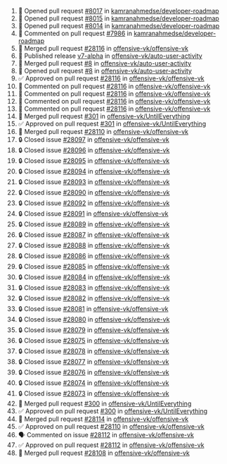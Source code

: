 <!--START_SECTION:activity-->
1. 💪 Opened pull request [#8017](https://github.com/kamranahmedse/developer-roadmap/pull/8017) in [kamranahmedse/developer-roadmap](https://github.com/kamranahmedse/developer-roadmap)
2. 💪 Opened pull request [#8015](https://github.com/kamranahmedse/developer-roadmap/pull/8015) in [kamranahmedse/developer-roadmap](https://github.com/kamranahmedse/developer-roadmap)
3. 💪 Opened pull request [#8014](https://github.com/kamranahmedse/developer-roadmap/pull/8014) in [kamranahmedse/developer-roadmap](https://github.com/kamranahmedse/developer-roadmap)
4. 💬 Commented on pull request [#7986](https://github.com/kamranahmedse/developer-roadmap/pull/7986) in [kamranahmedse/developer-roadmap](https://github.com/kamranahmedse/developer-roadmap)
5. 🎉  Merged pull request [#28116](https://github.com/offensive-vk/offensive-vk/pull/28116) in [offensive-vk/offensive-vk](https://github.com/offensive-vk/offensive-vk)
6. 🚀 Published release [v7-alpha](https://github.com/offensive-vk/auto-user-activity/releases/tag/v7-alpha) in [offensive-vk/auto-user-activity](https://github.com/offensive-vk/auto-user-activity)
7. 🎉  Merged pull request [#8](https://github.com/offensive-vk/auto-user-activity/pull/8) in [offensive-vk/auto-user-activity](https://github.com/offensive-vk/auto-user-activity)
8. 💪 Opened pull request [#8](https://github.com/offensive-vk/auto-user-activity/pull/8) in [offensive-vk/auto-user-activity](https://github.com/offensive-vk/auto-user-activity)
9. ✅ Approved on pull request [#28116](https://github.com/offensive-vk/offensive-vk/pull/28116) in [offensive-vk/offensive-vk](https://github.com/offensive-vk/offensive-vk)
10. 💬 Commented on pull request [#28116](https://github.com/offensive-vk/offensive-vk/pull/28116) in [offensive-vk/offensive-vk](https://github.com/offensive-vk/offensive-vk)
11. 💬 Commented on pull request [#28116](https://github.com/offensive-vk/offensive-vk/pull/28116) in [offensive-vk/offensive-vk](https://github.com/offensive-vk/offensive-vk)
12. 💬 Commented on pull request [#28116](https://github.com/offensive-vk/offensive-vk/pull/28116) in [offensive-vk/offensive-vk](https://github.com/offensive-vk/offensive-vk)
13. 💬 Commented on pull request [#28116](https://github.com/offensive-vk/offensive-vk/pull/28116) in [offensive-vk/offensive-vk](https://github.com/offensive-vk/offensive-vk)
14. 🎉  Merged pull request [#301](https://github.com/offensive-vk/UntilEverything/pull/301) in [offensive-vk/UntilEverything](https://github.com/offensive-vk/UntilEverything)
15. ✅ Approved on pull request [#301](https://github.com/offensive-vk/UntilEverything/pull/301) in [offensive-vk/UntilEverything](https://github.com/offensive-vk/UntilEverything)
16. 🎉  Merged pull request [#28110](https://github.com/offensive-vk/offensive-vk/pull/28110) in [offensive-vk/offensive-vk](https://github.com/offensive-vk/offensive-vk)
17. 🔒 Closed issue [#28097](https://github.com/offensive-vk/offensive-vk/issues/28097) in [offensive-vk/offensive-vk](https://github.com/offensive-vk/offensive-vk)
18. 🔒 Closed issue [#28096](https://github.com/offensive-vk/offensive-vk/issues/28096) in [offensive-vk/offensive-vk](https://github.com/offensive-vk/offensive-vk)
19. 🔒 Closed issue [#28095](https://github.com/offensive-vk/offensive-vk/issues/28095) in [offensive-vk/offensive-vk](https://github.com/offensive-vk/offensive-vk)
20. 🔒 Closed issue [#28094](https://github.com/offensive-vk/offensive-vk/issues/28094) in [offensive-vk/offensive-vk](https://github.com/offensive-vk/offensive-vk)
21. 🔒 Closed issue [#28093](https://github.com/offensive-vk/offensive-vk/issues/28093) in [offensive-vk/offensive-vk](https://github.com/offensive-vk/offensive-vk)
22. 🔒 Closed issue [#28090](https://github.com/offensive-vk/offensive-vk/issues/28090) in [offensive-vk/offensive-vk](https://github.com/offensive-vk/offensive-vk)
23. 🔒 Closed issue [#28092](https://github.com/offensive-vk/offensive-vk/issues/28092) in [offensive-vk/offensive-vk](https://github.com/offensive-vk/offensive-vk)
24. 🔒 Closed issue [#28091](https://github.com/offensive-vk/offensive-vk/issues/28091) in [offensive-vk/offensive-vk](https://github.com/offensive-vk/offensive-vk)
25. 🔒 Closed issue [#28089](https://github.com/offensive-vk/offensive-vk/issues/28089) in [offensive-vk/offensive-vk](https://github.com/offensive-vk/offensive-vk)
26. 🔒 Closed issue [#28087](https://github.com/offensive-vk/offensive-vk/issues/28087) in [offensive-vk/offensive-vk](https://github.com/offensive-vk/offensive-vk)
27. 🔒 Closed issue [#28088](https://github.com/offensive-vk/offensive-vk/issues/28088) in [offensive-vk/offensive-vk](https://github.com/offensive-vk/offensive-vk)
28. 🔒 Closed issue [#28086](https://github.com/offensive-vk/offensive-vk/issues/28086) in [offensive-vk/offensive-vk](https://github.com/offensive-vk/offensive-vk)
29. 🔒 Closed issue [#28085](https://github.com/offensive-vk/offensive-vk/issues/28085) in [offensive-vk/offensive-vk](https://github.com/offensive-vk/offensive-vk)
30. 🔒 Closed issue [#28084](https://github.com/offensive-vk/offensive-vk/issues/28084) in [offensive-vk/offensive-vk](https://github.com/offensive-vk/offensive-vk)
31. 🔒 Closed issue [#28083](https://github.com/offensive-vk/offensive-vk/issues/28083) in [offensive-vk/offensive-vk](https://github.com/offensive-vk/offensive-vk)
32. 🔒 Closed issue [#28082](https://github.com/offensive-vk/offensive-vk/issues/28082) in [offensive-vk/offensive-vk](https://github.com/offensive-vk/offensive-vk)
33. 🔒 Closed issue [#28081](https://github.com/offensive-vk/offensive-vk/issues/28081) in [offensive-vk/offensive-vk](https://github.com/offensive-vk/offensive-vk)
34. 🔒 Closed issue [#28080](https://github.com/offensive-vk/offensive-vk/issues/28080) in [offensive-vk/offensive-vk](https://github.com/offensive-vk/offensive-vk)
35. 🔒 Closed issue [#28079](https://github.com/offensive-vk/offensive-vk/issues/28079) in [offensive-vk/offensive-vk](https://github.com/offensive-vk/offensive-vk)
36. 🔒 Closed issue [#28075](https://github.com/offensive-vk/offensive-vk/issues/28075) in [offensive-vk/offensive-vk](https://github.com/offensive-vk/offensive-vk)
37. 🔒 Closed issue [#28078](https://github.com/offensive-vk/offensive-vk/issues/28078) in [offensive-vk/offensive-vk](https://github.com/offensive-vk/offensive-vk)
38. 🔒 Closed issue [#28077](https://github.com/offensive-vk/offensive-vk/issues/28077) in [offensive-vk/offensive-vk](https://github.com/offensive-vk/offensive-vk)
39. 🔒 Closed issue [#28076](https://github.com/offensive-vk/offensive-vk/issues/28076) in [offensive-vk/offensive-vk](https://github.com/offensive-vk/offensive-vk)
40. 🔒 Closed issue [#28074](https://github.com/offensive-vk/offensive-vk/issues/28074) in [offensive-vk/offensive-vk](https://github.com/offensive-vk/offensive-vk)
41. 🔒 Closed issue [#28073](https://github.com/offensive-vk/offensive-vk/issues/28073) in [offensive-vk/offensive-vk](https://github.com/offensive-vk/offensive-vk)
42. 🎉  Merged pull request [#300](https://github.com/offensive-vk/UntilEverything/pull/300) in [offensive-vk/UntilEverything](https://github.com/offensive-vk/UntilEverything)
43. ✅ Approved on pull request [#300](https://github.com/offensive-vk/UntilEverything/pull/300) in [offensive-vk/UntilEverything](https://github.com/offensive-vk/UntilEverything)
44. 🎉  Merged pull request [#28114](https://github.com/offensive-vk/offensive-vk/pull/28114) in [offensive-vk/offensive-vk](https://github.com/offensive-vk/offensive-vk)
45. ✅ Approved on pull request [#28110](https://github.com/offensive-vk/offensive-vk/pull/28110) in [offensive-vk/offensive-vk](https://github.com/offensive-vk/offensive-vk)
46. 🗣 Commented on issue [#28112](https://github.com/offensive-vk/offensive-vk/issues/28112) in [offensive-vk/offensive-vk](https://github.com/offensive-vk/offensive-vk)
47. ✅ Approved on pull request [#28112](https://github.com/offensive-vk/offensive-vk/pull/28112) in [offensive-vk/offensive-vk](https://github.com/offensive-vk/offensive-vk)
48. 🎉  Merged pull request [#28108](https://github.com/offensive-vk/offensive-vk/pull/28108) in [offensive-vk/offensive-vk](https://github.com/offensive-vk/offensive-vk)
<!--END_SECTION:activity-->